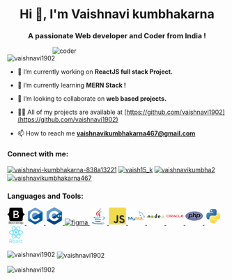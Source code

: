 
<h1 align="center">Hi 👋, I'm Vaishnavi kumbhakarna</h1>
<h3 align="center">A passionate Web developer and Coder from India !</h3>
<img align="right" alt="coder" width="400" src="https://cdn.dribbble.com/users/4055494/screenshots/15215756/media/d2b66c4ca0192aa26d103448b3d1518b.gif" >
<p align="left"> <img src="https://komarev.com/ghpvc/?username=vaishnavi1902&label=Profile%20views&color=0e75b6&style=flat" alt="vaishnavi1902" /> </p>

- 🔭 I’m currently working on **ReactJS full stack Project.**

- 🌱 I’m currently learning **MERN Stack !**

- 👯 I’m looking to collaborate on **web based projects.**

- 👨‍💻 All of my projects are available at [https://github.com/vaishnavi1902](https://github.com/vaishnavi1902)

- 📫 How to reach me **vaishnavikumbhakarna467@gmail.com**

<h3 align="left">Connect with me:</h3>
<p align="left">
<a href="https://linkedin.com/in/vaishnavi-kumbhakarna-838a13221" target="blank"><img align="center" src="https://raw.githubusercontent.com/rahuldkjain/github-profile-readme-generator/master/src/images/icons/Social/linked-in-alt.svg" alt="vaishnavi-kumbhakarna-838a13221" height="30" width="40" /></a>
<a href="https://www.codechef.com/users/vaish15_k" target="blank"><img align="center" src="https://cdn.jsdelivr.net/npm/simple-icons@3.1.0/icons/codechef.svg" alt="vaish15_k" height="30" width="40" /></a>
<a href="https://www.hackerrank.com/vaishnavikumbha2" target="blank"><img align="center" src="https://raw.githubusercontent.com/rahuldkjain/github-profile-readme-generator/master/src/images/icons/Social/hackerrank.svg" alt="vaishnavikumbha2" height="30" width="40" /></a>
<a href="https://www.leetcode.com/vaishnavikumbhakarna467" target="blank"><img align="center" src="https://raw.githubusercontent.com/rahuldkjain/github-profile-readme-generator/master/src/images/icons/Social/leet-code.svg" alt="vaishnavikumbhakarna467" height="30" width="40" /></a>
</p>

<h3 align="left">Languages and Tools:</h3>
<p align="left"> <a href="https://getbootstrap.com" target="_blank" rel="noreferrer"> <img src="https://raw.githubusercontent.com/devicons/devicon/master/icons/bootstrap/bootstrap-plain-wordmark.svg" alt="bootstrap" width="40" height="40"/> </a> <a href="https://www.cprogramming.com/" target="_blank" rel="noreferrer"> <img src="https://raw.githubusercontent.com/devicons/devicon/master/icons/c/c-original.svg" alt="c" width="40" height="40"/> </a> <a href="https://www.w3schools.com/cpp/" target="_blank" rel="noreferrer"> <img src="https://raw.githubusercontent.com/devicons/devicon/master/icons/cplusplus/cplusplus-original.svg" alt="cplusplus" width="40" height="40"/> </a> <a href="https://www.figma.com/" target="_blank" rel="noreferrer"> <img src="https://www.vectorlogo.zone/logos/figma/figma-icon.svg" alt="figma" width="40" height="40"/> </a> <a href="https://www.java.com" target="_blank" rel="noreferrer"> <img src="https://raw.githubusercontent.com/devicons/devicon/master/icons/java/java-original.svg" alt="java" width="40" height="40"/> </a> <a href="https://developer.mozilla.org/en-US/docs/Web/JavaScript" target="_blank" rel="noreferrer"> <img src="https://raw.githubusercontent.com/devicons/devicon/master/icons/javascript/javascript-original.svg" alt="javascript" width="40" height="40"/> </a> <a href="https://www.mysql.com/" target="_blank" rel="noreferrer"> <img src="https://raw.githubusercontent.com/devicons/devicon/master/icons/mysql/mysql-original-wordmark.svg" alt="mysql" width="40" height="40"/> </a> <a href="https://nodejs.org" target="_blank" rel="noreferrer"> <img src="https://raw.githubusercontent.com/devicons/devicon/master/icons/nodejs/nodejs-original-wordmark.svg" alt="nodejs" width="40" height="40"/> </a> <a href="https://www.oracle.com/" target="_blank" rel="noreferrer"> <img src="https://raw.githubusercontent.com/devicons/devicon/master/icons/oracle/oracle-original.svg" alt="oracle" width="40" height="40"/> </a> <a href="https://www.php.net" target="_blank" rel="noreferrer"> <img src="https://raw.githubusercontent.com/devicons/devicon/master/icons/php/php-original.svg" alt="php" width="40" height="40"/> </a> <a href="https://www.python.org" target="_blank" rel="noreferrer"> <img src="https://raw.githubusercontent.com/devicons/devicon/master/icons/python/python-original.svg" alt="python" width="40" height="40"/> </a> <a href="https://reactjs.org/" target="_blank" rel="noreferrer"> <img src="https://raw.githubusercontent.com/devicons/devicon/master/icons/react/react-original-wordmark.svg" alt="react" width="40" height="40"/> </a> </p>

<p><img align="left" src="https://github-readme-stats.vercel.app/api/top-langs?username=vaishnavi1902&show_icons=true&locale=en&layout=compact" alt="vaishnavi1902" /></p>

<p>&nbsp;<img align="center" src="https://github-readme-stats.vercel.app/api?username=vaishnavi1902&show_icons=true&locale=en" alt="vaishnavi1902" /></p>

<p><img align="center" src="https://github-readme-streak-stats.herokuapp.com/?user=vaishnavi1902&" alt="vaishnavi1902" /></p>
